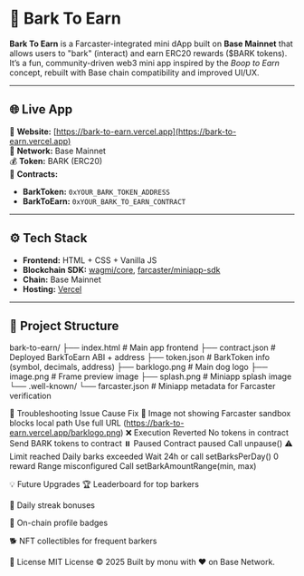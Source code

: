 # 🐾 Bark To Earn

**Bark To Earn** is a Farcaster-integrated mini dApp built on **Base Mainnet** that allows users to "bark" (interact) and earn ERC20 rewards ($BARK tokens).  
It’s a fun, community-driven web3 mini app inspired by the *Boop to Earn* concept, rebuilt with Base chain compatibility and improved UI/UX.

---

## 🌐 Live App

🔗 **Website:** [https://bark-to-earn.vercel.app](https://bark-to-earn.vercel.app)  
🧭 **Network:** Base Mainnet  
💰 **Token:** BARK (ERC20)  
📄 **Contracts:**
- **BarkToken:** `0xYOUR_BARK_TOKEN_ADDRESS`
- **BarkToEarn:** `0xYOUR_BARK_TO_EARN_CONTRACT`

---

## ⚙️ Tech Stack

- **Frontend:** HTML + CSS + Vanilla JS  
- **Blockchain SDK:** [wagmi/core](https://wagmi.sh/core), [farcaster/miniapp-sdk](https://github.com/farcasterxyz/miniapp-sdk)  
- **Chain:** Base Mainnet  
- **Hosting:** [Vercel](https://vercel.com)

---

## 🧱 Project Structure

bark-to-earn/
├── index.html # Main app frontend
├── contract.json # Deployed BarkToEarn ABI + address
├── token.json # BarkToken info (symbol, decimals, address)
├── barklogo.png # Main dog logo
├── image.png # Frame preview image
├── splash.png # Miniapp splash image
└── .well-known/
└── farcaster.json # Miniapp metadata for Farcaster verification

🧠 Troubleshooting
Issue	Cause	Fix
🐶 Image not showing	Farcaster sandbox blocks local path	Use full URL (https://bark-to-earn.vercel.app/barklogo.png)
❌ Execution Reverted	No tokens in contract	Send BARK tokens to contract
⏸️ Paused	Contract paused	Call unpause()
⚠️ Limit reached	Daily barks exceeded	Wait 24h or call setBarksPerDay()
0 reward	Range misconfigured	Call setBarkAmountRange(min, max)

💡 Future Upgrades
🏆 Leaderboard for top barkers

🔔 Daily streak bonuses

🎨 On-chain profile badges

🐕 NFT collectibles for frequent barkers

🧾 License
MIT License © 2025
Built by monu with ❤️ on Base Network.

